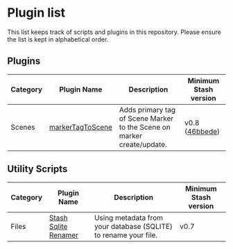 # Plugin list

This list keeps track of scripts and plugins in this repository. Please ensure the list is kept in alphabetical order.

## Plugins

Category|Plugin Name|Description|Minimum Stash version
--------|-----------|-----------|---------------------
Scenes|[markerTagToScene](plugins/markerTagToScene)|Adds primary tag of Scene Marker to the Scene on marker create/update.|v0.8 ([46bbede](https://github.com/stashapp/stash/commit/46bbede9a07144797d6f26cf414205b390ca88f9))


## Utility Scripts

Category|Plugin Name|Description|Minimum Stash version
--------|-----------|-----------|---------------------
Files|[Stash Sqlite Renamer](scripts/Sqlite_Renamer/Stash_Sqlite_Renamer)|Using metadata from your database (SQLITE) to rename your file.|v0.7
